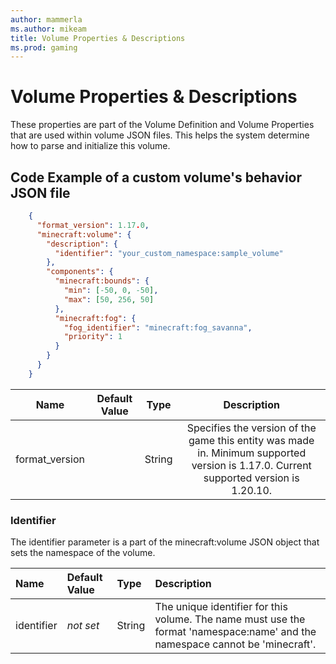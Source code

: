 ```yaml
---
author: mammerla
ms.author: mikeam
title: Volume Properties & Descriptions
ms.prod: gaming
---
```


# Volume Properties & Descriptions

These properties are part of the Volume Definition and Volume Properties that are used within volume JSON files. This helps the system determine how to parse and initialize this volume.

## Code Example of a custom volume's behavior JSON file

```json
    {
      "format_version": 1.17.0,
      "minecraft:volume": {
        "description": {
          "identifier": "your_custom_namespace:sample_volume"
        },
        "components": {
          "minecraft:bounds": {
            "min": [-50, 0, -50],
            "max": [50, 256, 50]
          },
          "minecraft:fog": {
            "fog_identifier": "minecraft:fog_savanna",
            "priority": 1
          }
        }
      }
    }
```

| Name| Default Value| Type| Description |
|:-----------:|:-----------:|:-----------:|:-----------:|
| format_version| | String| Specifies the version of the game this entity was made in. Minimum supported version is 1.17.0. Current supported version is 1.20.10. |

### Identifier

The identifier parameter is a part of the minecraft:volume JSON object that sets the namespace of the volume.

|Name |Default Value  |Type  |Description  |
|:----------|:----------|:----------|:----------|
|identifier|*not set* | String|  The unique identifier for this volume. The name must use the format 'namespace:name' and the namespace cannot be 'minecraft'.|
